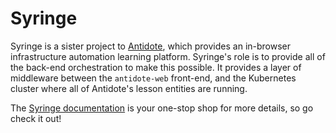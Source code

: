 # Syringe

Syringe is a sister project to [Antidote](https://github.com/nre-learning/antidote), which provides an in-browser infrastructure automation learning platform. Syringe's role is to provide all of the back-end orchestration to make this possible. It provides a layer of middleware between the `antidote-web` front-end, and the Kubernetes cluster where all of Antidote's lesson entities are running.

The [Syringe documentation](https://antidoteproject.readthedocs.io/en/latest/syringe/syringe.html) is your one-stop shop for more details, so go check it out!
